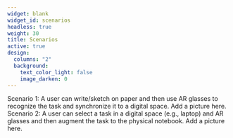```yaml
---
widget: blank
widget_id: scenarios
headless: true
weight: 30
title: Scenarios
active: true
design:
  columns: "2"
  background:
    text_color_light: false
    image_darken: 0
---
```

Scenario 1: A user can write/sketch on paper and then use AR glasses to recognize the task and synchronize it to a digital space.
Add a picture here.
Scenario 2: A user can select a task in a digital space (e.g., laptop) and AR glasses and then augment the task to the physical notebook.
Add a picture here.